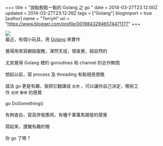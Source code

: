 +++
title = "說點輕鬆一點的 Golang 之 go "
date = 2014-03-27T23:12:00Z
updated = 2014-03-27T23:12:39Z
tags = ["Golang"]
blogimport = true 
[author]
	name = "TerryH"
	uri = "https://www.blogger.com/profile/00198432946574471177"
+++

<img src="http://golang.org/doc/gopher/frontpage.png" /><br />最近，有個小玩具，用 <a href="http://golang.org/">Golang</a> 來實作<br /><br />覺得用來寫網路服務，渾然天成，很直覺，超自然的<br /><br />尤其覺得 Golang 裡的 goroutines 和 channel 的合作無間<br /><br />想起以前，寫 process 及 threading 有點相見恨晚<br /><br />語法 go 更是有趣，我把它翻譯成 `去吧` ，可以讓你自己決定，哪些工<br />作 `去吧` `衝呀` 的感覺<br /><br />go DoSomething()<br /><br />有夠直白，寫高併發應用，有種千軍萬馬期發的感覺<br /><br />寫起來，還蠻有趣的喔<br /><br />你 go 了嗎？
